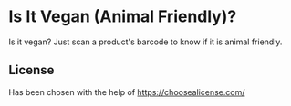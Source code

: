 # Is It Vegan (Animal Friendly)?
Is it vegan? Just scan a product's barcode to know if it is animal friendly.

## License
Has been chosen with the help of https://choosealicense.com/
